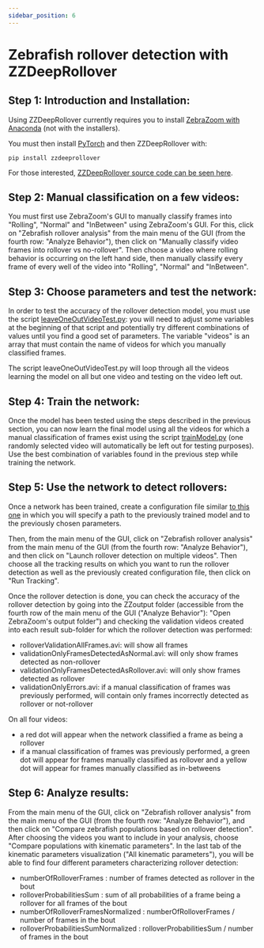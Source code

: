 ```yaml
---
sidebar_position: 6
---
```


# Zebrafish rollover detection with ZZDeepRollover


## Step 1: Introduction and Installation:

Using ZZDeepRollover currently requires you to install [ZebraZoom with Anaconda](../gettingStarted/installation#general-method) (not with the installers).

You must then install [PyTorch](https://pytorch.org/get-started/locally/) and then ZZDeepRollover with:

```
pip install zzdeeprollover
```

For those interested, [ZZDeepRollover source code can be seen here](https://github.com/oliviermirat/ZZDeepRollover).

## Step 2: Manual classification on a few videos:

You must first use ZebraZoom's GUI to manually classify frames into "Rolling", "Normal" and "InBetween" using ZebraZoom's GUI. For this, click on "Zebrafish rollover analysis" from the main menu of the GUI (from the fourth row: "Analyze Behavior"), then click on "Manually classify video frames into rollover vs no-rollover". Then choose a video where rolling behavior is occurring on the left hand side, then manually classify every frame of every well of the video into "Rolling", "Normal" and "InBetween".

## Step 3: Choose parameters and test the network:

In order to test the accuracy of the rollover detection model, you must use the script [leaveOneOutVideoTest.py](https://github.com/oliviermirat/ZZDeepRollover/blob/main/leaveOneOutVideoTest.py): you will need to adjust some variables at the beginning of that script and potentially try different combinations of values until you find a good set of parameters. The variable "videos" is an array that must contain the name of videos for which you manually classified frames.

The script leaveOneOutVideoTest.py will loop through all the videos learning the model on all but one video and testing on the video left out.

## Step 4: Train the network:

Once the model has been tested using the steps described in the previous section, you can now learn the final model using all the videos for which a manual classification of frames exist using the script [trainModel.py](https://github.com/oliviermirat/ZZDeepRollover/blob/main/trainModel.py) (one randomly selected video will automatically be left out for testing purposes). Use the best combination of variables found in the previous step while training the network.

## Step 5: Use the network to detect rollovers:

Once a network has been trained, create a configuration file similar [to this one](https://github.com/oliviermirat/ZebraZoom/blob/master/zebrazoom/rolloverDetectionConfiguration/rolloverDetection.json) in which you will specify a path to the previously trained model and to the previously chosen parameters.

Then, from the main menu of the GUI, click on "Zebrafish rollover analysis" from the main menu of the GUI (from the fourth row: "Analyze Behavior"), and then click on "Launch rollover detection on multiple videos". Then choose all the tracking results on which you want to run the rollover detection as well as the previously created configuration file, then click on "Run Tracking".

Once the rollover detection is done, you can check the accuracy of the rollover detection by going into the ZZoutput folder (accessible from the fourth row of the main menu of the GUI ("Analyze Behavior"): "Open ZebraZoom's output folder") and checking the validation videos created into each result sub-folder for which the rollover detection was performed:
- rolloverValidationAllFrames.avi: will show all frames
- validationOnlyFramesDetectedAsNormal.avi: will only show frames detected as non-rollover
- validationOnlyFramesDetectedAsRollover.avi: will only show frames detected as rollover
- validationOnlyErrors.avi: if a manual classification of frames was previously performed, will contain only frames incorrectly detected as rollover or not-rollover

On all four videos:
- a red dot will appear when the network classified a frame as being a rollover
-  if a manual classification of frames was previously performed, a green dot will appear for frames manually classified as rollover and a yellow dot will appear for frames manually classified as in-betweens

## Step 6: Analyze results:

From the main menu of the GUI, click on "Zebrafish rollover analysis" from the main menu of the GUI (from the fourth row: "Analyze Behavior"), and then click on "Compare zebrafish populations based on rollover detection". After choosing the videos you want to include in your analysis, choose "Compare populations with kinematic parameters". In the last tab of the kinematic parameters visualization ("All kinematic parameters"), you will be able to find four different parameters characterizing rollover detection:
- numberOfRolloverFrames : number of frames detected as rollover in the bout
- rolloverProbabilitiesSum : sum of all probabilities of a frame being a rollover for all frames of the bout
- numberOfRolloverFramesNormalized : numberOfRolloverFrames / number of frames in the bout
- rolloverProbabilitiesSumNormalized : rolloverProbabilitiesSum / number of frames in the bout
